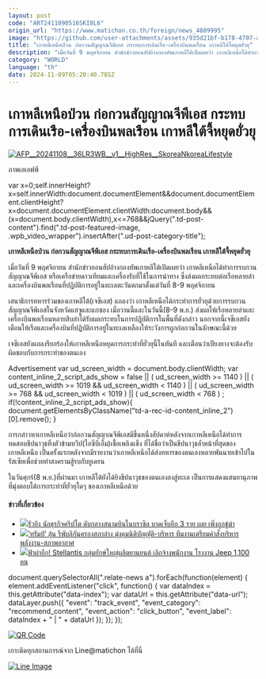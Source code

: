 ```yaml
---
layout: post
code: "ART2411090516SKI8L6"
origin_url: "https://www.matichon.co.th/foreign/news_4889995"
image: "https://github.com/user-attachments/assets/935d21bf-b178-4707-acda-ea245bce4d7b"
title: "เกาหลีเหนือป่วน ก่อกวนสัญญาณจีพีเอส กระทบการเดินเรือ-เครื่องบินพลเรือน เกาหลีใต้จี้หยุดยั่วยุ"
description: "เมื่อวันที่ 9 พฤศจิกายน สำนักข่าวยอนฮัปอ้างกองทัพเกาหลีใต้เปิดเผยว่า เกาหลีเหนือได้ทำการรบกวนสัญญาณจีพีเอส หรือเครือข่ายดาวเทียมและเครื่องรับที่ใช้ในการนำทาง ซึ่งส่งผลกระทบต่อเรือหลายลำและเครื่องบินพลเรือนที่ปฏิบัติการอยู่ในทะเลตะวันตกมาตั้งแต่วันที่ 8-9 พฤศจิกายน"
category: "WORLD"
language: "th"
date: 2024-11-09T05:20:40.785Z
---
```


# เกาหลีเหนือป่วน ก่อกวนสัญญาณจีพีเอส กระทบการเดินเรือ-เครื่องบินพลเรือน เกาหลีใต้จี้หยุดยั่วยุ

[![](https://www.matichon.co.th/wp-content/uploads/2024/11/AFP__20241108__36LR3WB__v1__HighRes__SkoreaNkoreaLifestyle.jpg "AFP__20241108__36LR3WB__v1__HighRes__SkoreaNkoreaLifestyle")](https://www.matichon.co.th/wp-content/uploads/2024/11/AFP__20241108__36LR3WB__v1__HighRes__SkoreaNkoreaLifestyle.jpg)

ภาพเอเอฟพี

var x=0;self.innerHeight?x=self.innerWidth:document.documentElement&&document.documentElement.clientHeight?x=document.documentElement.clientWidth:document.body&&(x=document.body.clientWidth),x<=768&&jQuery(".td-post-content").find(".td-post-featured-image, .wpb\_video\_wrapper").insertAfter(".ud-post-category-title");

**เกาหลีเหนือป่วน ก่อกวนสัญญาณจีพีเอส กระทบการเดินเรือ-เครื่องบินพลเรือน เกาหลีใต้จี้หยุดยั่วยุ**

เมื่อวันที่ 9 พฤศจิกายน สำนักข่าวยอนฮัปอ้างกองทัพเกาหลีใต้เปิดเผยว่า เกาหลีเหนือได้ทำการรบกวนสัญญาณจีพีเอส หรือเครือข่ายดาวเทียมและเครื่องรับที่ใช้ในการนำทาง ซึ่งส่งผลกระทบต่อเรือหลายลำและเครื่องบินพลเรือนที่ปฏิบัติการอยู่ในทะเลตะวันตกมาตั้งแต่วันที่ 8-9 พฤศจิกายน

เสนาธิการทหารร่วมของเกาหลีใต้(เจซีเอส) แถลงว่า เกาหลีเหนือได้กระทำการยั่วยุด้วยการรบกวนสัญญาณจีพีเอสในจังหวัดแฮจูและแกซอง เมื่อวานนี้และในวันนี้(8-9 พ.ย.) ส่งผลให้เรือหลายลำและเครื่องบินพลเรือนหลายสิบลำได้รับผลกระทบในการปฏิบัติการในพื้นที่ดังกล่าว นอกจากนี้เจซีเอสยังเตือนให้เรือและเครื่องบินที่ปฏิบัติการอยู่ในทะเลเหลืองให้ระวังการถูกก่อกวนในลักษณะนี้ด้วย

เจซีเอสยังแถลงรียกร้องให้เกาหลีเหนือหยุดการกระทำที่ยั่วยุนี้ในทันที และเตือนว่าเปียงยางจะต้องรับผิดชอบกับการกระทำของตนเอง

Advertisement var ud\_screen\_width = document.body.clientWidth; var content\_inline\_2\_script\_ads\_show = false || ( ud\_screen\_width >= 1140 ) || ( ud\_screen\_width >= 1019 && ud\_screen\_width < 1140 ) || ( ud\_screen\_width >= 768 && ud\_screen\_width < 1019 ) || ( ud\_screen\_width < 768 ) ; if(!content\_inline\_2\_script\_ads\_show){ document.getElementsByClassName("td-a-rec-id-content\_inline\_2")\[0\].remove(); }

การกล่าวหาเกาหลีเหนือว่าก่อกวนสัญญาณจีพีเอสมีขึ้นหนึ่งสัปดาห์หลังจากเกาหลีเหนือได้ทำการทดสอบขีปนาวุธทิ้งตัวข้ามทวีป(ไอซีบีเอ็ม)เชื้อเพลิงแข็ง ที่ได้ชื่อว่าเป็นขีปนาวุธล้ำหน้าที่สุดของเกาหลีเหนือ เป็นครั้งแรกหลังจากมีรายงานว่าเกาหลีเหนือได้ส่งทหารของตนเองหลายพันนายเข้าไปในรัสเซียเพื่อช่วยทำสงครามสู้รบกับยูเครน

ในวันศุกร์(8 พ.ย.)ที่ผ่านมา เกาหลีใต้ยังได้ยิงขีปนาวุธของตนเองลงสู่ทะเล เป็นการแสดงแสนยานุภาพที่มุ่งตอบโต้การกระทำที่ยั่วยุใดๆ ของเกาหลีเหนือด้วย

#### ข่าวที่เกี่ยวข้อง

*   [![](https://www.matichon.co.th/wp-content/uploads/2024/11/5727255.jpg)รัวยิง นักธุรกิจคริปโต ดับกลางสนามบินในบราซิล บาดเจ็บอีก 3 ราย เผย เพิ่งถูกขู่ฆ่า](https://www.matichon.co.th/foreign/news_4889929)
*   [![](https://www.matichon.co.th/wp-content/uploads/2024/11/AFP__20240914__36G93AY__v1__HighRes__UsVotePoliticsTrump.jpg)‘ทรัมป์’ ลุ้น รีพับลิกันครองสภาล่าง มุ่งคุมนิติบัญญัติ-บริหาร ทีมงานเตรียมคำสั่งบริหาร พลังงาน-สภาพอากาศ](https://www.matichon.co.th/foreign/news_4889902)
*   [![](https://www.matichon.co.th/wp-content/uploads/2024/11/752752-2.jpg)ฟ้าผ่าอีก! Stellantis กลุ่มยักษ์ใหญ่ผลิตยานยนต์ เลิกจ้างพนักงาน โรงงาน Jeep 1,100 คน](https://www.matichon.co.th/foreign/news_4889857)

document.querySelectorAll(".relate-news a").forEach(function(element) { element.addEventListener("click", function() { var dataIndex = this.getAttribute("data-index"); var dataUrl = this.getAttribute("data-url"); dataLayer.push({ "event": "track\_event", "event\_category": "recommend\_content", "event\_action": "click\_button", "event\_label": dataIndex + " | " + dataUrl }); }); });

[![QR Code](https://www.matichon.co.th/wp-content/uploads/2023/07/wob1371z.jpg)](https://lin.ee/ht0nDxX)

เกาะติดทุกสถานการณ์จาก Line@matichon ได้ที่นี่

[![Line Image](https://www.matichon.co.th/wp-content/uploads/2023/07/th.png)](https://lin.ee/ht0nDxX)